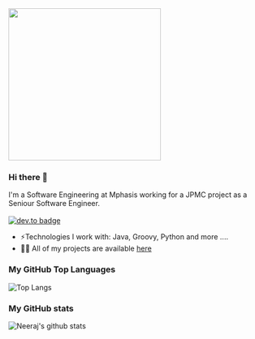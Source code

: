 <img src="https://media.giphy.com/media/p4NLw3I4U0idi/giphy.gif" width="300">

### Hi there 👋
I'm a Software Engineering at Mphasis working for a JPMC project as a Seniour Software Engineer. <br/> <br/>
[![dev.to badge](https://img.shields.io/badge/linkedin-neerajkumarsinghb-blue)](https://www.linkedin.com/in/neerajkumarsinghb/)

- ⚡️Technologies I work with: Java, Groovy, Python and more ....
- 👨‍💻 All of my projects are available  [here](https://github.com/neerazz?tab=repositories)

### My GitHub Top Languages 
![Top Langs](https://github-readme-stats.vercel.app/api/top-langs/?username=neerazz&hide=css,html&layout=compact)
### My GitHub stats
![Neeraj's github stats](https://github-readme-stats.vercel.app/api?username=neerazz&show_icons=true&hide=issues,contribs)